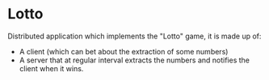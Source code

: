 # Lotto
Distributed application which implements the "Lotto" game, it is made up of:
* A client (which can bet about the extraction of some numbers)
* A server that at regular interval extracts the numbers and notifies the client when it wins.
